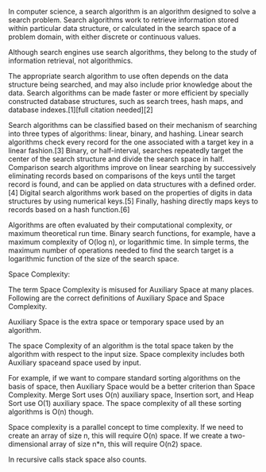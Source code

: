 In computer science, a search algorithm is an algorithm designed to solve a search problem. Search algorithms work to retrieve information stored within particular data structure, or calculated in the search space of a problem domain, with either discrete or continuous values.

Although search engines use search algorithms, they belong to the study of information retrieval, not algorithmics.

The appropriate search algorithm to use often depends on the data structure being searched, and may also include prior knowledge about the data. Search algorithms can be made faster or more efficient by specially constructed database structures, such as search trees, hash maps, and database indexes.[1][full citation needed][2]

Search algorithms can be classified based on their mechanism of searching into three types of algorithms: linear, binary, and hashing. Linear search algorithms check every record for the one associated with a target key in a linear fashion.[3] Binary, or half-interval, searches repeatedly target the center of the search structure and divide the search space in half. Comparison search algorithms improve on linear searching by successively eliminating records based on comparisons of the keys until the target record is found, and can be applied on data structures with a defined order.[4] Digital search algorithms work based on the properties of digits in data structures by using numerical keys.[5] Finally, hashing directly maps keys to records based on a hash function.[6]

Algorithms are often evaluated by their computational complexity, or maximum theoretical run time. Binary search functions, for example, have a maximum complexity of O(log n), or logarithmic time. In simple terms, the maximum number of operations needed to find the search target is a logarithmic function of the size of the search space.

Space Complexity: 

The term Space Complexity is misused for Auxiliary Space at many places. Following are the correct definitions of Auxiliary Space and Space Complexity. 

Auxiliary Space is the extra space or temporary space used by an algorithm.

The space Complexity of an algorithm is the total space taken by the algorithm with respect to the input size. Space complexity includes both Auxiliary spaceand space used by input.

For example, if we want to compare standard sorting algorithms on the basis of space, then Auxiliary Space would be a better criterion than Space Complexity. Merge Sort uses O(n) auxiliary space, Insertion sort, and Heap Sort use O(1) auxiliary space. The space complexity of all these sorting algorithms is O(n) though. 

Space complexity is a parallel concept to time complexity. If we need to create an array of size n, this will require O(n) space. If we create a two-dimensional array of size n*n, this will require O(n2) space.

In recursive calls stack space also counts. 
